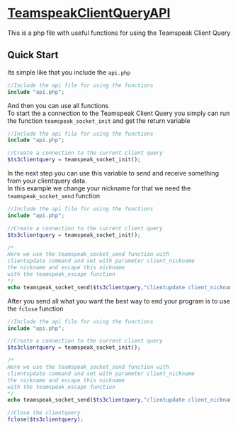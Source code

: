 # [TeamspeakClientQueryAPI](https://github.com/BluscreamFanBoy/TeamspeakClientQueryAPI)

This is a php file with useful functions for using the Teamspeak Client Query


## Quick Start

Its simple like that you include the `api.php`

```php
//Include the api file for using the functions
include "api.php";
```
And then you can use all functions<br>
To start the a connection to the Teamspeak Client Query you simply can run the function `teamspeak_socket_init` and get the return variable
```php
//Include the api file for using the functions
include "api.php";

//Create a connection to the current client query
$ts3clientquery = teamspeak_socket_init();
```
In the next step you can use this variable to send and receive something from your clientquery data.<br>
In this example we change your nickname for that we need the `teamspeak_socket_send` function
```php
//Include the api file for using the functions
include "api.php";

//Create a connection to the current client query
$ts3clientquery = teamspeak_socket_init();

/*
Here we use the teamspeak_socket_send function with 
clientupdate command and set with parameter client_nickname
the nickname and escape this nickname
with the teamspeak_escape function
*/
echo teamspeak_socket_send($ts3clientquery,"clientupdate client_nickname=".teamspeak_escape("I am Stupid"));
```
After you send all what you want the best way to end your program is to use the `fclose` function
```php
//Include the api file for using the functions
include "api.php";

//Create a connection to the current client query
$ts3clientquery = teamspeak_socket_init();

/*
Here we use the teamspeak_socket_send function with 
clientupdate command and set with parameter client_nickname
the nickname and escape this nickname
with the teamspeak_escape function
*/
echo teamspeak_socket_send($ts3clientquery,"clientupdate client_nickname=".teamspeak_escape("I am Stupid"));

//Close the clientquery
fclose($ts3clientquery);
```
